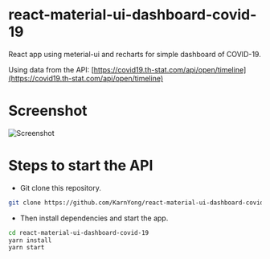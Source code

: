 # react-material-ui-dashboard-covid-19
React app using meterial-ui and recharts for simple dashboard of COVID-19.

Using data from the API: [https://covid19.th-stat.com/api/open/timeline](https://covid19.th-stat.com/api/open/timeline)

# Screenshot
![Screenshot](https://github.com/KarnYong/nodejs-jwt-mongodb/raw/master/screenshot.png)

# Steps to start the API
* Git clone this repository.
```bash
git clone https://github.com/KarnYong/react-material-ui-dashboard-covid-19
```
* Then install dependencies and start the app.
```bash
cd react-material-ui-dashboard-covid-19
yarn install
yarn start
```
